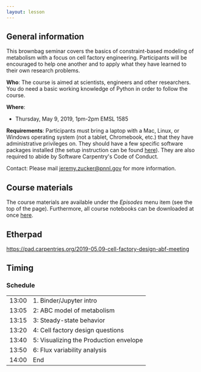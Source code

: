 ```yaml
---
layout: lesson
---
```


## General information

This brownbag seminar covers the basics of constraint-based modeling of metabolism with a focus on cell factory engineering. Participants will be encouraged to help one another and to apply what they have learned to their own research problems.

**Who**: The course is aimed at scientists, engineers and other researchers. You do need a basic working knowledge of Python in order to follow the course.

**Where**:

* Thursday, May 9, 2019, 1pm-2pm EMSL 1585

**Requirements**: Participants must bring a laptop with a Mac, Linux, or Windows operating system (not a tablet, Chromebook, etc.) that they have administrative privileges on. They should have a few specific software packages installed (the setup instruction can be found [here](setup)). They are also required to abide by Software Carpentry's Code of Conduct.

Contact: Please mail jeremy.zucker@pnnl.gov for more information.

## Course materials

The course materials are available under the *Episodes* menu item (see the top of the page).
Furthermore, all course notebooks can be downloaded at once [here](https://github.com/agilebiofoundry/2019-05.09-cell-factory-design-abf-meeting/archive/master.zip).

## Etherpad

<https://pad.carpentries.org/2019-05.09-cell-factory-design-abf-meeting>

## Timing

<div class="col-md-6">
    <h3>Schedule</h3>
    <table class="table table-striped">
      <tbody>
      <tr> <td>13:00</td>  <td>1. Binder/Jupyter intro</td></tr>
      <tr> <td>13:05</td>  <td>2: ABC model of metabolism</td></tr>
      <tr> <td>13:15</td>  <td>3: Steady-state behavior</td></tr>
      <tr> <td>13:20</td>  <td>4: Cell factory design questions</td></tr>
      <tr> <td>13:40</td>  <td>5: Visualizing the Production envelope</td></tr>
      <tr> <td>13:50</td>  <td>6: Flux variability analysis</td></tr>       
      <tr> <td>14:00</td>  <td>End</td> </tr>
    </tbody></table>
  </div>
